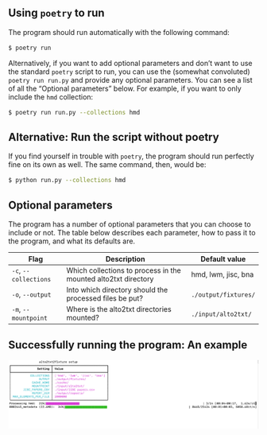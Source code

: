 ## Using `poetry` to run

The program should run automatically with the following command:

```sh
$ poetry run
```

Alternatively, if you want to add optional parameters and don’t want to use the standard `poetry` script to run, you can use the (somewhat convoluted) `poetry run run.py` and provide any optional parameters. You can see a list of all the “Optional parameters” below. For example, if you want to only include the `hmd` collection:

```sh
$ poetry run run.py --collections hmd
```

## Alternative: Run the script without poetry

If you find yourself in trouble with `poetry`, the program should run perfectly fine on its own as well. The same command, then, would be:

```sh
$ python run.py --collections hmd
```

## Optional parameters

The program has a number of optional parameters that you can choose to include or not. The table below describes each parameter, how to pass it to the program, and what its defaults are.

| Flag                  | Description                                                    | Default value        |
| --------------------- | -------------------------------------------------------------- | -------------------- |
| `-c`, `--collections` | Which collections to process in the mounted alto2txt directory | hmd, lwm, jisc, bna  |
| `-o`, `--output`      | Into which directory should the processed files be put?        | `./output/fixtures/` |
| `-m`, `--mountpoint`  | Where is the alto2txt directories mounted?                     | `./input/alto2txt/`  |

## Successfully running the program: An example

![/img/successfully-running.png](/img/successfully-running.png)
